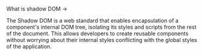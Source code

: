 What is shadow DOM -> 

The Shadow DOM is a web standard that enables encapsulation of a component's internal DOM tree, isolating its styles and scripts from the rest of the document. This allows developers to create reusable components without worrying about their internal styles conflicting with the global styles of the application.